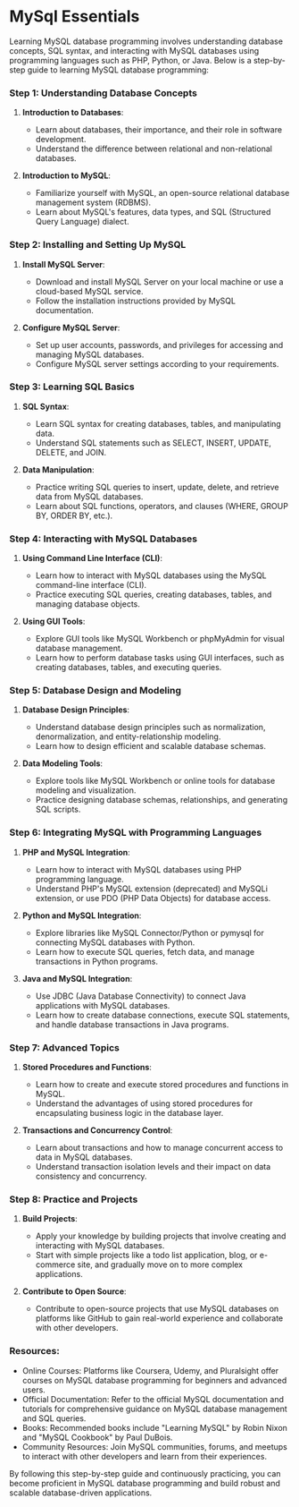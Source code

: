 # MySql Essentials

Learning MySQL database programming involves understanding database concepts, SQL syntax, and interacting with MySQL databases using programming languages such as PHP, Python, or Java. Below is a step-by-step guide to learning MySQL database programming:

### Step 1: Understanding Database Concepts
1. **Introduction to Databases**:
   - Learn about databases, their importance, and their role in software development.
   - Understand the difference between relational and non-relational databases.

2. **Introduction to MySQL**:
   - Familiarize yourself with MySQL, an open-source relational database management system (RDBMS).
   - Learn about MySQL's features, data types, and SQL (Structured Query Language) dialect.

### Step 2: Installing and Setting Up MySQL
1. **Install MySQL Server**:
   - Download and install MySQL Server on your local machine or use a cloud-based MySQL service.
   - Follow the installation instructions provided by MySQL documentation.

2. **Configure MySQL Server**:
   - Set up user accounts, passwords, and privileges for accessing and managing MySQL databases.
   - Configure MySQL server settings according to your requirements.

### Step 3: Learning SQL Basics
1. **SQL Syntax**:
   - Learn SQL syntax for creating databases, tables, and manipulating data.
   - Understand SQL statements such as SELECT, INSERT, UPDATE, DELETE, and JOIN.

2. **Data Manipulation**:
   - Practice writing SQL queries to insert, update, delete, and retrieve data from MySQL databases.
   - Learn about SQL functions, operators, and clauses (WHERE, GROUP BY, ORDER BY, etc.).

### Step 4: Interacting with MySQL Databases
1. **Using Command Line Interface (CLI)**:
   - Learn how to interact with MySQL databases using the MySQL command-line interface (CLI).
   - Practice executing SQL queries, creating databases, tables, and managing database objects.

2. **Using GUI Tools**:
   - Explore GUI tools like MySQL Workbench or phpMyAdmin for visual database management.
   - Learn how to perform database tasks using GUI interfaces, such as creating databases, tables, and executing queries.

### Step 5: Database Design and Modeling
1. **Database Design Principles**:
   - Understand database design principles such as normalization, denormalization, and entity-relationship modeling.
   - Learn how to design efficient and scalable database schemas.

2. **Data Modeling Tools**:
   - Explore tools like MySQL Workbench or online tools for database modeling and visualization.
   - Practice designing database schemas, relationships, and generating SQL scripts.

### Step 6: Integrating MySQL with Programming Languages
1. **PHP and MySQL Integration**:
   - Learn how to interact with MySQL databases using PHP programming language.
   - Understand PHP's MySQL extension (deprecated) and MySQLi extension, or use PDO (PHP Data Objects) for database access.

2. **Python and MySQL Integration**:
   - Explore libraries like MySQL Connector/Python or pymysql for connecting MySQL databases with Python.
   - Learn how to execute SQL queries, fetch data, and manage transactions in Python programs.

3. **Java and MySQL Integration**:
   - Use JDBC (Java Database Connectivity) to connect Java applications with MySQL databases.
   - Learn how to create database connections, execute SQL statements, and handle database transactions in Java programs.

### Step 7: Advanced Topics
1. **Stored Procedures and Functions**:
   - Learn how to create and execute stored procedures and functions in MySQL.
   - Understand the advantages of using stored procedures for encapsulating business logic in the database layer.

2. **Transactions and Concurrency Control**:
   - Learn about transactions and how to manage concurrent access to data in MySQL databases.
   - Understand transaction isolation levels and their impact on data consistency and concurrency.

### Step 8: Practice and Projects
1. **Build Projects**:
   - Apply your knowledge by building projects that involve creating and interacting with MySQL databases.
   - Start with simple projects like a todo list application, blog, or e-commerce site, and gradually move on to more complex applications.

2. **Contribute to Open Source**:
   - Contribute to open-source projects that use MySQL databases on platforms like GitHub to gain real-world experience and collaborate with other developers.

### Resources:
- Online Courses: Platforms like Coursera, Udemy, and Pluralsight offer courses on MySQL database programming for beginners and advanced users.
- Official Documentation: Refer to the official MySQL documentation and tutorials for comprehensive guidance on MySQL database management and SQL queries.
- Books: Recommended books include "Learning MySQL" by Robin Nixon and "MySQL Cookbook" by Paul DuBois.
- Community Resources: Join MySQL communities, forums, and meetups to interact with other developers and learn from their experiences.

By following this step-by-step guide and continuously practicing, you can become proficient in MySQL database programming and build robust and scalable database-driven applications.
